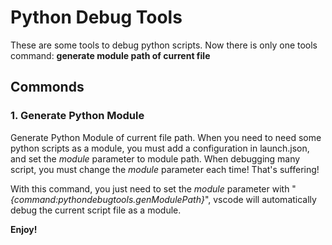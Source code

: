 # Python Debug Tools
These are some tools to debug python scripts. Now there is only one tools command: **generate module path of current file**

## Commonds
### 1. Generate Python Module
Generate Python Module of current file path. When you need to need some python scripts as a module, you must add a configuration in launch.json, and set the *module* parameter to module path. When debugging many script, you must change the *module* parameter each time! That's suffering! 

With this command, you just need to set the *module* parameter with "*{command:pythondebugtools.genModulePath}*", vscode will automatically debug the current script file as a module.

**Enjoy!**
